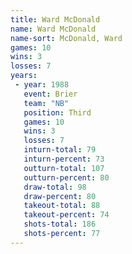 ```yaml
---
title: Ward McDonald
name: Ward McDonald
name-sort: McDonald, Ward
games: 10
wins: 3
losses: 7
years:
 - year: 1988
   event: Brier
   team: "NB"
   position: Third
   games: 10
   wins: 3
   losses: 7
   inturn-total: 79
   inturn-percent: 73
   outturn-total: 107
   outturn-percent: 80
   draw-total: 98
   draw-percent: 80
   takeout-total: 88
   takeout-percent: 74
   shots-total: 186
   shots-percent: 77
---
```

